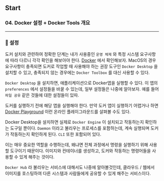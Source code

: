 ## Start

### 04. Docker 설정 + Docker Tools 개요

---

### 📌 설정

도커 설치와 관련하여 정확한 단계는 내가 사용중인 `운영 체제` 와 특정 시스템 요구사항에 따라 다르니 각각 확인을 해보아야 한다.
[Docker] 에서 확인해보자.
MacOS의 경우 요구사항이 충족되면 도커로 작업할 때 사용해야 하는 권장 도구인 `Docker Desktop` 을 설치할 수 있고, 충족되지 않는 경우에는 `Docker Toolbox` 를 대신 사용할 수 있다.

`Docker Desktop` 을 설치하면, 애플리케이션으로 Docker앱을 실행할 수 있다.
이 앱의 `preferences` 에서 설정들을 바꿀 수 있는데, 일부 설정들은 나중에 알아보자. 예를 들어 `파일 공유` 같은 것들에 대한 설정들이 있따.

도커를 실행하기 전에 해당 앱을 실행해야 한다.
만약 도커 앱이 실행하기 어렵거나 하면 [Docker Playground] 이런 온라인 플레이그라운드를 살펴볼 수도 있다.

Docker Desktop을 설치하면 실제로 `Docker Engine` 이 설치되고 작동하는지 확인하는 도구일 뿐이다.
`Daemon` 이라고 불리우는 프로세스를 포함하는데, 계속 실행되며 도커가 작동하는지 확인하게 된다.
`CLI` 또한 포함되어 있다.

이는 매우 중요한 역할을 수행하는데, 왜냐면 전체 과정에서 명령을 실행하기 위해 사용할 도구이기 때문이다.
이미지와 컨테이너를 생성하고, 도커와 작동하는 명령어들을 사용할 수 있게 해주는 것이다.

`Docker Hub` 라 불리우는 서비스에 대해서도 나중에 알아볼것인데, 클라우드 / 웹에서 이미지를 호스팅하여 다른 시스템과 사람들에게 공유할 수 있게 해주는 서비스이다.

[Docker]: https://docs.docker.com/desktop/setup/install/mac-install/
[Docker Playground]: https://labs.play-with-docker.com/
